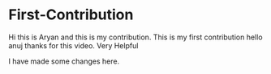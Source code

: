 # First-Contribution
Hi this is Aryan and this is my contribution.
This is my first contribution
hello anuj thanks for this video. Very Helpful

I have made some changes here.
